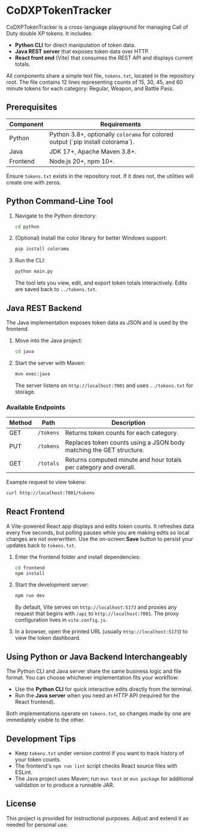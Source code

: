 # CoDXPTokenTracker

CoDXPTokenTracker is a cross-language playground for managing Call of Duty double XP tokens.
It includes:

- **Python CLI** for direct manipulation of token data.
- **Java REST server** that exposes token data over HTTP.
- **React front end** (Vite) that consumes the REST API and displays current totals.

All components share a simple text file, `tokens.txt`, located in the repository root.
The file contains 12 lines representing counts of 15, 30, 45, and 60 minute tokens for
each category: Regular, Weapon, and Battle Pass.

## Prerequisites

| Component | Requirements |
|-----------|-------------|
| Python    | Python 3.8+, optionally `colorama` for colored output (\`pip install colorama\`). |
| Java      | JDK 17+, Apache Maven 3.8+. |
| Frontend  | Node.js 20+, npm 10+. |

Ensure `tokens.txt` exists in the repository root. If it does not, the utilities will
create one with zeros.

## Python Command-Line Tool

1. Navigate to the Python directory:
   ```bash
   cd python
   ```
2. (Optional) Install the color library for better Windows support:
   ```bash
   pip install colorama
   ```
3. Run the CLI:
   ```bash
   python main.py
   ```
   The tool lets you view, edit, and export token totals interactively. Edits are
   saved back to `../tokens.txt`.

## Java REST Backend

The Java implementation exposes token data as JSON and is used by the frontend.

1. Move into the Java project:
   ```bash
   cd java
   ```
2. Start the server with Maven:
   ```bash
   mvn exec:java
   ```
   The server listens on `http://localhost:7001` and uses `../tokens.txt` for
   storage.

### Available Endpoints

| Method | Path      | Description |
|--------|-----------|-------------|
| GET    | `/tokens` | Returns token counts for each category. |
| PUT    | `/tokens` | Replaces token counts using a JSON body matching the GET structure. |
| GET    | `/totals` | Returns computed minute and hour totals per category and overall. |

Example request to view tokens:
```bash
curl http://localhost:7001/tokens
```

## React Frontend

A Vite-powered React app displays and edits token counts. It refreshes data every
five seconds, but polling pauses while you are making edits so local changes are
not overwritten. Use the on-screen **Save** button to persist your updates back
to `tokens.txt`.

1. Enter the frontend folder and install dependencies:
   ```bash
   cd frontend
   npm install
   ```
2. Start the development server:
   ```bash
   npm run dev
   ```
   By default, Vite serves on `http://localhost:5173` and proxies any request that
   begins with `/api` to `http://localhost:7001`. The proxy configuration lives in
   `vite.config.js`.

3. In a browser, open the printed URL (usually `http://localhost:5173`) to view the
   token dashboard.

## Using Python or Java Backend Interchangeably

The Python CLI and Java server share the same business logic and file format. You can
choose whichever implementation fits your workflow:

- Use the **Python CLI** for quick interactive edits directly from the terminal.
- Run the **Java server** when you need an HTTP API (required for the React frontend).

Both implementations operate on `tokens.txt`, so changes made by one are immediately
visible to the other.

## Development Tips

- Keep `tokens.txt` under version control if you want to track history of your token
  counts.
- The frontend's `npm run lint` script checks React source files with ESLint.
- The Java project uses Maven; run `mvn test` or `mvn package` for additional
  validation or to produce a runnable JAR.

## License

This project is provided for instructional purposes. Adjust and extend it as needed
for personal use.
